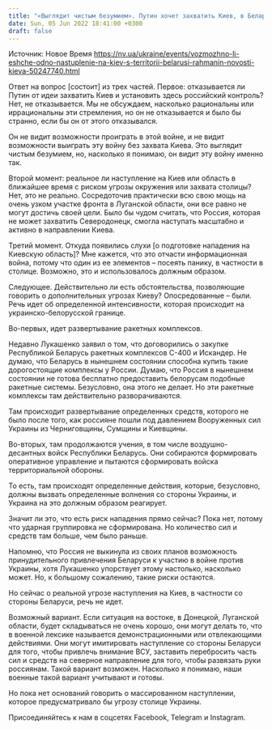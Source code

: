 ```yaml
---
title: "«Выглядит чистым безумием». Путин хочет захватить Киев, в Беларуси продолжаются военные учения и разворачивают ракетные комплексы — Рахманин"
date: Sun, 05 Jun 2022 18:41:00 +0300
draft: false
---
```

Источник: Новое Время https://nv.ua/ukraine/events/vozmozhno-li-eshche-odno-nastuplenie-na-kiev-s-territorii-belarusi-rahmanin-novosti-kieva-50247740.html


Ответ на вопрос [состоит] из трех частей. Первое: отказывается ли Путин от идеи захватить Киев и установить здесь российский контроль? Нет, не отказывается. Мы не обсуждаем, насколько рациональны или иррациональны эти стремления, но он не отказывается и было бы странно, если бы он от этого отказывался.

Он не видит возможности проиграть в этой войне, и не видит возможности выиграть эту войну без захвата Киева. Это выглядит чистым безумием, но, насколько я понимаю, он видит эту войну именно так.

Второй момент: реальное ли наступление на Киев или область в ближайшее время с риском угрозы окружения или захвата столицы? Нет, это не реально. Сосредоточив практически всю свою мощь на очень узком участке фронта в Луганской области, они все равно не могут достичь своей цели. Было бы чудом считать, что Россия, которая не может захватить Северодонецк, смогла наступать масштабно и активно в направлении Киева.

Третий момент. Откуда появились слухи [о подготовке нападения на Киевскую область]? Мне кажется, что это отчасти информационная война, потому что один из ее элементов – посеять панику, в частности в столице. Возможно, это и использовалось должным образом.

Следующее. Действительно ли есть обстоятельства, позволяющие говорить о дополнительных угрозах Киеву? Опосредованные – были. Речь идет об определенной интенсивности, которая происходит на украинско-белорусской границе.

Во-первых, идет развертывание ракетных комплексов.

Недавно Лукашенко заявил о том, что договорились о закупке Республикой Беларусь ракетных комплексов С-400 и Искандер. Не думаю, что Беларусь в нынешнем состоянии способна купить такие дорогостоящие комплексы у России. Думаю, что Россия в нынешнем состоянии не готова бесплатно предоставить белорусам подобные ракетные системы. Безусловно, она этого не делает. Но эти ракетные комплексы там действительно разворачиваются.

Там происходит развертывание определенных средств, которого не было после того, как россияне пошли под давлением Вооруженных сил Украины из Черниговщины, Сумщины и Киевщины.

Во-вторых, там продолжаются учения, в том числе воздушно-десантных войск Республики Беларусь. Они собираются формировать оперативное управление и пытаются сформировать войска территориальной обороны.

То есть, там происходят определенные действия, которые, безусловно, должны вызвать определенные волнения со стороны Украины, и Украина на это должным образом реагирует.

Значит ли это, что есть риск нападения прямо сейчас? Пока нет, потому что ударная группировка не сформирована. Но количество сил и средств там больше, чем было раньше.

Напомню, что Россия не выкинула из своих планов возможность принудительного привлечения Беларуси к участию в войне против Украины, хотя Лукашенко упорствует этому настолько, насколько может. Но, к большому сожалению, такие риски остаются.

Но сейчас о реальной угрозе наступления на Киев, в частности со стороны Беларуси, речь не идет.

Возможный вариант. Если ситуация на востоке, в Донецкой, Луганской области, будет складываться не очень хорошо, они могут делать то, что в военной лексике называется демонстрационными или отвлекающими действиями. Они могут имитировать наступление со стороны Беларуси для того, чтобы привлечь внимание ВСУ, заставить перебросить часть сил и средств на северное направление для того, чтобы развязать руки россиянам. Такой вариант возможен. Насколько я понимаю, наши военные такой вариант учитывают и готовы.

Но пока нет оснований говорить о массированном наступлении, которое предусматривало бы угрозу столице Украины.

Присоединяйтесь к нам в соцсетях Facebook, Telegram и Instagram.
